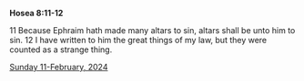 **Hosea 8:11-12**

11 Because Ephraim hath made many altars to sin, altars shall be unto him to sin. 12 I have written to him the great things of my law, but they were counted as a strange thing.

[Sunday 11-February, 2024](https://getbible.net/kjv/Hosea/8/11-12)
